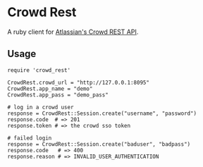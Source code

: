 # Crowd Rest

A ruby client for [Atlassian's Crowd REST API](http://confluence.atlassian.com/display/CROWDDEV/Crowd+REST+APIs).

## Usage

    require 'crowd_rest'
    
    CrowdRest.crowd_url = "http://127.0.0.1:8095"
    CrowdRest.app_name = "demo"
    CrowdRest.app_pass = "demo_pass"
    
    # log in a crowd user
    response = CrowdRest::Session.create("username", "password")
    response.code  # => 201
    response.token # => the crowd sso token
    
    # failed login
    response = CrowdRest::Session.create("baduser", "badpass")
    response.code   # => 400
    response.reason # => INVALID_USER_AUTHENTICATION
